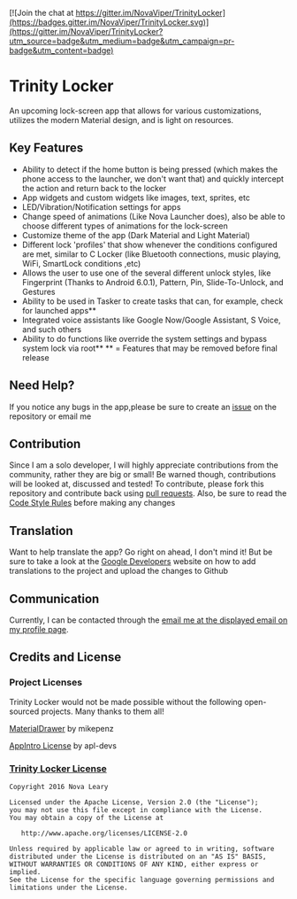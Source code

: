 [![Join the chat at https://gitter.im/NovaViper/TrinityLocker](https://badges.gitter.im/NovaViper/TrinityLocker.svg)](https://gitter.im/NovaViper/TrinityLocker?utm_source=badge&utm_medium=badge&utm_campaign=pr-badge&utm_content=badge)

# Trinity Locker
An upcoming lock-screen app that allows for various customizations, utilizes the modern Material design, and is light on resources.

## Key Features
 -  Ability to detect if the home button is being pressed (which makes the phone access to the launcher, we don't want that) and quickly intercept the action and return back to the locker
 - App widgets and custom widgets like images, text, sprites, etc
 - LED/Vibration/Notification settings for apps
 - Change speed of animations (Like Nova Launcher does), also be able to choose different types of animations for the lock-screen
 - Customize theme of the app (Dark Material and Light Material)
 - Different lock 'profiles' that show whenever the conditions configured are met, similar to C Locker (like Bluetooth connections, music playing, WiFi, SmartLock conditions ,etc)
 - Allows the user to use one of the several different unlock styles, like Fingerprint (Thanks to Android 6.0.1), Pattern, Pin, Slide-To-Unlock, and Gestures
 - Ability to be used in Tasker to create tasks that can, for example, check for launched apps**
 - Integrated voice assistants like Google Now/Google Assistant, S Voice, and such others
 - Ability to do functions like override the system settings and bypass system lock via root**
** = Features that may be removed before final release

## Need Help?
If you notice any bugs in the app,please be sure to create an [issue](https://github.com/NovaViper/TrinityLocker/issues) on the repository or email me

## Contribution
Since I am a solo developer, I will highly appreciate contributions from the community, rather they are big or small! Be warned though, contributions will be looked at, discussed and tested!
To contribute, please fork this repository and contribute back using [pull requests](https://github.com/NovaViper/TrinityLocker/pulls). Also, be sure to read the [Code Style Rules](https://github.com/NovaViper/TrinityLocker/wiki/TL-Code-Style-Rules) before making any changes

## Translation
Want to help translate the app? Go right on ahead, I don't mind it! But be sure to take a look at the [Google Developers](https://developer.android.com/training/basics/supporting-devices/languages.html) website on how to add translations to the project and upload the changes to Github

## Communication
Currently, I can be contacted through the [email me at the displayed email on my profile page](https://github.com/NovaViper). 

## Credits and License
### Project Licenses
Trinity Locker would not be made possible without the following open-sourced projects. Many thanks to them all!

[MaterialDrawer](https://github.com/mikepenz/MaterialDrawer#license) by mikepenz

[AppIntro License](https://github.com/apl-devs/AppIntro/blob/master/LICENSE) by apl-devs


### [Trinity Locker License](https://github.com/NovaViper/TrinityLocker/blob/master/LICENSE)

    Copyright 2016 Nova Leary

    Licensed under the Apache License, Version 2.0 (the "License");
    you may not use this file except in compliance with the License.
    You may obtain a copy of the License at

       http://www.apache.org/licenses/LICENSE-2.0

    Unless required by applicable law or agreed to in writing, software
    distributed under the License is distributed on an "AS IS" BASIS,
    WITHOUT WARRANTIES OR CONDITIONS OF ANY KIND, either express or implied.
    See the License for the specific language governing permissions and
    limitations under the License.
